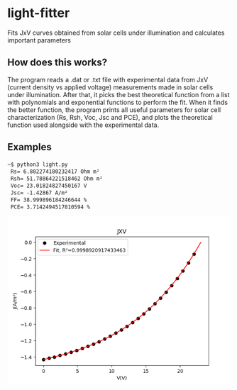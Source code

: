 # light-fitter
Fits JxV curves obtained from solar cells under illumination and calculates important parameters

## How does this works?
The program reads a .dat or .txt file with experimental data from JxV (current density vs applied voltage) measurements made in solar cells under illumination. After that, it picks the best theoretical function from a list with polynomials and exponential functions to perform the fit. When it finds the better function, the program prints all useful parameters for solar cell characterization (Rs, Rsh, Voc, Jsc and PCE), and plots the theoretical function used alongside with the experimental data.

## Examples

```
~$ python3 light.py
 Rs= 6.802274180232417 Ohm m²
 Rsh= 51.78864221518462 Ohm m²
 Voc= 23.01824827450167 V
 Jsc= -1.42867 A/m²
 FF= 38.999896184246644 %
 PCE= 3.7142494517810594 %
```
![Sample](images/luzexample.png)

